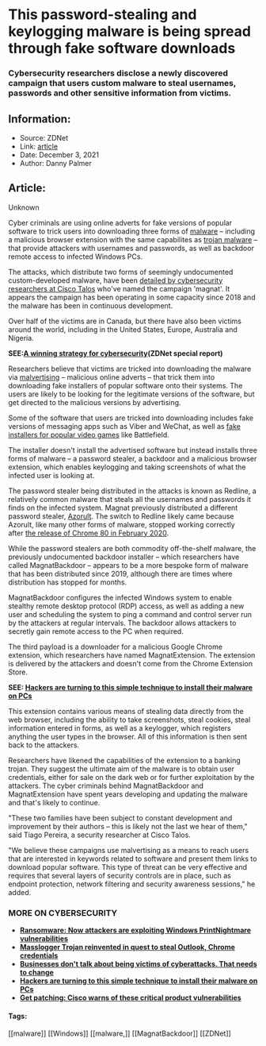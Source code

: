 # This password-stealing and keylogging malware is being spread through fake software downloads
### Cybersecurity researchers disclose a newly discovered campaign that users custom malware to steal usernames, passwords and other sensitive information from victims.

## Information:
+ Source: ZDNet
+ Link: [article](https://www.zdnet.com/article/this-password-stealing-and-keylogging-malware-is-being-spread-through-fake-software-downloads/)
+ Date: December 3, 2021
+ Author: Danny Palmer


## Article:
Unknown

Cyber criminals are using online adverts for fake versions of popular software to trick users into downloading three forms of [malware](https://www.zdnet.com/article/what-is-malware-everything-you-need-to-know-about-viruses-trojans-and-malicious-software/) – including a malicious browser extension with the same capabilites as [trojan malware](https://www.zdnet.com/article/trojan-malware-the-hidden-cyber-threat-to-your-pc/) – that provide attackers with usernames and passwords, as well as backdoor remote access to infected Windows PCs. 

The attacks, which distribute two forms of seemingly undocumented custom-developed malware, have been [detailed by cybersecurity researchers at Cisco Talos](https://blog.talosintelligence.com/2021/12/magnat-campaigns-use-malvertising-to.html) who've named the campaign 'magnat'. It appears the campaign has been operating in some capacity since 2018 and the malware has been in continuous development.  


Over half of the victims are in Canada, but there have also been victims around the world, including in the United States, Europe, Australia and Nigeria.

**SEE:**[**A winning strategy for cybersecurity**](http://www.zdnet.com/topic/a-winning-strategy-for-cybersecurity/#link=%7B%22role%22:%22standard%22,%22href%22:%22http://www.zdnet.com/topic/a-winning-strategy-for-cybersecurity/%22,%22target%22:%22_blank%22,%22absolute%22:%22%22,%22linkText%22:%22%3Cstrong%3EA%20winning%20strategy%20for%20cybersecurity%3C/strong%3E%22%7D)**(ZDNet special report)**

Researchers believe that victims are tricked into downloading the malware via [malvertising](https://www.zdnet.com/article/this-password-stealing-windows-malware-is-distributed-via-ads-in-search-results/) – malicious online adverts – that trick them into downloading fake installers of popular software onto their systems. The users are likely to be looking for the legitimate versions of the software, but get directed to the malicious versions by advertising. 

Some of the software that users are tricked into downloading includes fake versions of messaging apps such as Viber and WeChat, as well as [fake installers for popular video games](https://www.zdnet.com/article/gaming-tools-backdoored-cheat-engines-are-now-new-weapons-in-cyberattacks/) like Battlefield.  

The installer doesn't install the advertised software but instead installs three forms of malware – a password stealer, a backdoor and a malicious browser extension, which enables keylogging and taking screenshots of what the infected user is looking at. 






The password stealer being distributed in the attacks is known as Redline, a relatively common malware that steals all the usernames and passwords it finds on the infected system. Magnat previously distributed a different password stealer, [Azorult](https://www.zdnet.com/article/coronavirus-themed-phishing-attacks-and-hacking-campaigns-are-on-the-rise/). The switch to Redline likely came because Azorult, like many other forms of malware, stopped working correctly after [the release of Chrome 80 in February 2020](https://www.zdnet.com/article/chrome-80-update-cripples-top-cybercrime-marketplace/). 

While the password stealers are both commodity off-the-shelf malware, the previously undocumented backdoor installer – which researchers have called MagnatBackdoor – appears to be a more bespoke form of malware that has been distributed since 2019, although there are times where distribution has stopped for months. 

MagnatBackdoor configures the infected Windows system to enable stealthy remote desktop protocol (RDP) access, as well as adding a new user and scheduling the system to ping a command and control server run by the attackers at regular intervals. The backdoor allows attackers to secretly gain remote access to the PC when required. 

The third payload is a downloader for a malicious Google Chrome extension, which researchers have named MagnatExtension. The extension is delivered by the attackers and doesn't come from the Chrome Extension Store.

**SEE: [Hackers are turning to this simple technique to install their malware on PCs](https://www.zdnet.com/article/hackers-are-turning-to-this-simple-technique-to-install-their-malware-on-pcs/)**

This extension contains various means of stealing data directly from the web browser, including the ability to take screenshots, steal cookies, steal information entered in forms, as well as a keylogger, which registers anything the user types in the browser. All of this information is then sent back to the attackers.  

Researchers have likened the capabilities of the extension to a banking trojan. They suggest the ultimate aim of the malware is to obtain user credentials, either for sale on the dark web or for further exploitation by the attackers. The cyber criminals behind MagnatBackdoor and MagnatExtension have spent years developing and updating the malware and that's likely to continue. 

"These two families have been subject to constant development and improvement by their authors – this is likely not the last we hear of them," said Tiago Pereira, a security researcher at Cisco Talos. 

"We believe these campaigns use malvertising as a means to reach users that are interested in keywords related to software and present them links to download popular software. This type of threat can be very effective and requires that several layers of security controls are in place, such as endpoint protection, network filtering and security awareness sessions," he added. 

### **MORE ON CYBERSECURITY**

* [**Ransomware: Now attackers are exploiting Windows PrintNightmare vulnerabilities**](https://www.zdnet.com/article/ransomware-now-attackers-are-exploiting-windows-printnightmare-vulnerabilities/)
* [**Masslogger Trojan reinvented in quest to steal Outlook, Chrome credentials**](https://www.zdnet.com/article/masslogger-trojan-reinvented-to-steal-outlook-chrome-credentials/)
* [**Businesses don't talk about being victims of cyberattacks. That needs to change**](https://www.zdnet.com/article/businesses-dont-talk-about-being-victims-of-cyberattacks-that-needs-to-change/)
* [**Hackers are turning to this simple technique to install their malware on PCs**](https://www.zdnet.com/article/hackers-are-turning-to-this-simple-technique-to-install-their-malware-on-pcs/)
* [**Get patching: Cisco warns of these critical product vulnerabilities**](https://www.zdnet.com/article/get-patching-cisco-warns-of-these-critical-product-vulnerabilities/)





#### Tags:
[[malware]] [[Windows]] [[malware,]] [[MagnatBackdoor]] [[ZDNet]]
